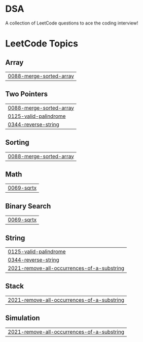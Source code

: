 # DSA
A collection of LeetCode questions to ace the coding interview! 

<!---LeetCode Topics Start-->
# LeetCode Topics
## Array
|  |
| ------- |
| [0088-merge-sorted-array](https://github.com/1WHITE-DEVIL/DSA/tree/master/0088-merge-sorted-array) |
## Two Pointers
|  |
| ------- |
| [0088-merge-sorted-array](https://github.com/1WHITE-DEVIL/DSA/tree/master/0088-merge-sorted-array) |
| [0125-valid-palindrome](https://github.com/1WHITE-DEVIL/DSA/tree/master/0125-valid-palindrome) |
| [0344-reverse-string](https://github.com/1WHITE-DEVIL/DSA/tree/master/0344-reverse-string) |
## Sorting
|  |
| ------- |
| [0088-merge-sorted-array](https://github.com/1WHITE-DEVIL/DSA/tree/master/0088-merge-sorted-array) |
## Math
|  |
| ------- |
| [0069-sqrtx](https://github.com/1WHITE-DEVIL/DSA/tree/master/0069-sqrtx) |
## Binary Search
|  |
| ------- |
| [0069-sqrtx](https://github.com/1WHITE-DEVIL/DSA/tree/master/0069-sqrtx) |
## String
|  |
| ------- |
| [0125-valid-palindrome](https://github.com/1WHITE-DEVIL/DSA/tree/master/0125-valid-palindrome) |
| [0344-reverse-string](https://github.com/1WHITE-DEVIL/DSA/tree/master/0344-reverse-string) |
| [2021-remove-all-occurrences-of-a-substring](https://github.com/1WHITE-DEVIL/DSA/tree/master/2021-remove-all-occurrences-of-a-substring) |
## Stack
|  |
| ------- |
| [2021-remove-all-occurrences-of-a-substring](https://github.com/1WHITE-DEVIL/DSA/tree/master/2021-remove-all-occurrences-of-a-substring) |
## Simulation
|  |
| ------- |
| [2021-remove-all-occurrences-of-a-substring](https://github.com/1WHITE-DEVIL/DSA/tree/master/2021-remove-all-occurrences-of-a-substring) |
<!---LeetCode Topics End-->

